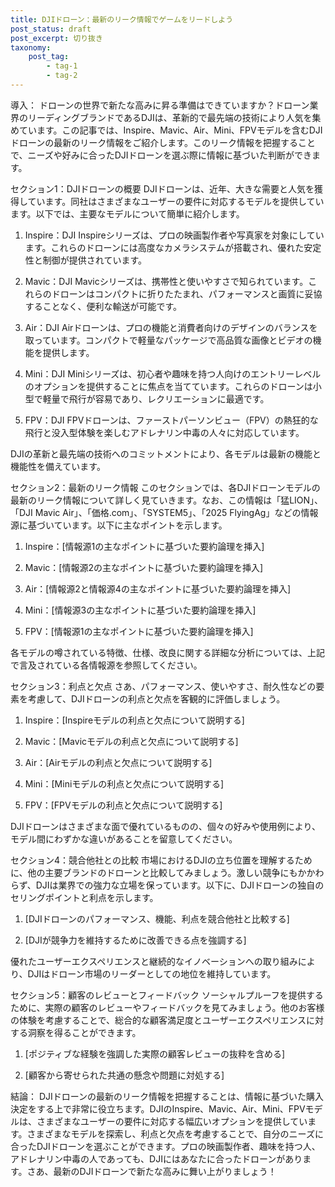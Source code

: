 ```yaml
---
title: DJIドローン：最新のリーク情報でゲームをリードしよう
post_status: draft
post_excerpt: 切り抜き
taxonomy:
    post_tag:
        - tag-1
        - tag-2
---
```


導入：
ドローンの世界で新たな高みに昇る準備はできていますか？ドローン業界のリーディングブランドであるDJIは、革新的で最先端の技術により人気を集めています。この記事では、Inspire、Mavic、Air、Mini、FPVモデルを含むDJIドローンの最新のリーク情報をご紹介します。このリーク情報を把握することで、ニーズや好みに合ったDJIドローンを選ぶ際に情報に基づいた判断ができます。

セクション1：DJIドローンの概要
DJIドローンは、近年、大きな需要と人気を獲得しています。同社はさまざまなユーザーの要件に対応するモデルを提供しています。以下では、主要なモデルについて簡単に紹介します。

1. Inspire：DJI Inspireシリーズは、プロの映画製作者や写真家を対象にしています。これらのドローンには高度なカメラシステムが搭載され、優れた安定性と制御が提供されています。

2. Mavic：DJI Mavicシリーズは、携帯性と使いやすさで知られています。これらのドローンはコンパクトに折りたたまれ、パフォーマンスと画質に妥協することなく、便利な輸送が可能です。

3. Air：DJI Airドローンは、プロの機能と消費者向けのデザインのバランスを取っています。コンパクトで軽量なパッケージで高品質な画像とビデオの機能を提供します。

4. Mini：DJI Miniシリーズは、初心者や趣味を持つ人向けのエントリーレベルのオプションを提供することに焦点を当てています。これらのドローンは小型で軽量で飛行が容易であり、レクリエーションに最適です。

5. FPV：DJI FPVドローンは、ファーストパーソンビュー（FPV）の熱狂的な飛行と没入型体験を楽しむアドレナリン中毒の人々に対応しています。

DJIの革新と最先端の技術へのコミットメントにより、各モデルは最新の機能と機能性を備えています。

セクション2：最新のリーク情報
このセクションでは、各DJIドローンモデルの最新のリーク情報について詳しく見ていきます。なお、この情報は「猛LION」、「DJI Mavic Air」、「価格.com」、「SYSTEM5」、「2025 FlyingAg」などの情報源に基づいています。以下に主なポイントを示します。

1. Inspire：[情報源1の主なポイントに基づいた要約論理を挿入]

2. Mavic：[情報源2の主なポイントに基づいた要約論理を挿入]

3. Air：[情報源2と情報源4の主なポイントに基づいた要約論理を挿入]

4. Mini：[情報源3の主なポイントに基づいた要約論理を挿入]

5. FPV：[情報源1の主なポイントに基づいた要約論理を挿入]

各モデルの噂されている特徴、仕様、改良に関する詳細な分析については、上記で言及されている各情報源を参照してください。

セクション3：利点と欠点
さあ、パフォーマンス、使いやすさ、耐久性などの要素を考慮して、DJIドローンの利点と欠点を客観的に評価しましょう。

1. Inspire：[Inspireモデルの利点と欠点について説明する]

2. Mavic：[Mavicモデルの利点と欠点について説明する]

3. Air：[Airモデルの利点と欠点について説明する]

4. Mini：[Miniモデルの利点と欠点について説明する]

5. FPV：[FPVモデルの利点と欠点について説明する]

DJIドローンはさまざまな面で優れているものの、個々の好みや使用例により、モデル間にわずかな違いがあることを留意してください。

セクション4：競合他社との比較
市場におけるDJIの立ち位置を理解するために、他の主要ブランドのドローンと比較してみましょう。激しい競争にもかかわらず、DJIは業界での強力な立場を保っています。以下に、DJIドローンの独自のセリングポイントと利点を示します。

1. [DJIドローンのパフォーマンス、機能、利点を競合他社と比較する]

2. [DJIが競争力を維持するために改善できる点を強調する]

優れたユーザーエクスペリエンスと継続的なイノベーションへの取り組みにより、DJIはドローン市場のリーダーとしての地位を維持しています。

セクション5：顧客のレビューとフィードバック
ソーシャルプルーフを提供するために、実際の顧客のレビューやフィードバックを見てみましょう。他のお客様の体験を考慮することで、総合的な顧客満足度とユーザーエクスペリエンスに対する洞察を得ることができます。

1. [ポジティブな経験を強調した実際の顧客レビューの抜粋を含める]

2. [顧客から寄せられた共通の懸念や問題に対処する]

結論：
DJIドローンの最新のリーク情報を把握することは、情報に基づいた購入決定をする上で非常に役立ちます。DJIのInspire、Mavic、Air、Mini、FPVモデルは、さまざまなユーザーの要件に対応する幅広いオプションを提供しています。さまざまなモデルを探索し、利点と欠点を考慮することで、自分のニーズに合ったDJIドローンを選ぶことができます。プロの映画製作者、趣味を持つ人、アドレナリン中毒の人であっても、DJIにはあなたに合ったドローンがあります。さあ、最新のDJIドローンで新たな高みに舞い上がりましょう！